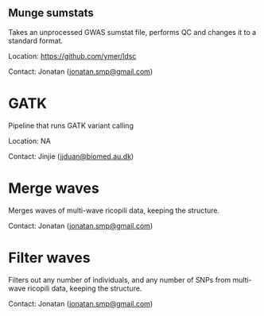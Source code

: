 ## Munge sumstats
Takes an unprocessed GWAS sumstat file, performs QC and changes it to a standard format.

Location: https://github.com/ymer/ldsc   

Contact: Jonatan (jonatan.smp@gmail.com)  


# GATK
Pipeline that runs GATK variant calling

Location: NA

Contact: Jinjie (jjduan@biomed.au.dk)

# Merge waves
Merges waves of multi-wave ricopili data, keeping the structure.

Contact: Jonatan (jonatan.smp@gmail.com) 

# Filter waves
Filters out any number of individuals, and any number of SNPs from multi-wave ricopili data, keeping the structure.

Contact: Jonatan (jonatan.smp@gmail.com) 
